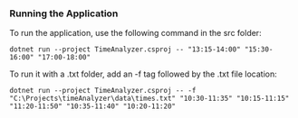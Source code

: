 ### Running the Application

To run the application, use the following command in the src folder:

```shell
dotnet run --project TimeAnalyzer.csproj -- "13:15-14:00" "15:30-16:00" "17:00-18:00"
```

To run it with a .txt folder, add an -f tag followed by the .txt file location:

```shell
dotnet run --project TimeAnalyzer.csproj -- -f "C:\Projects\timeAnalyzer\data\times.txt" "10:30-11:35" "10:15-11:15" "11:20-11:50" "10:35-11:40" "10:20-11:20"
```
